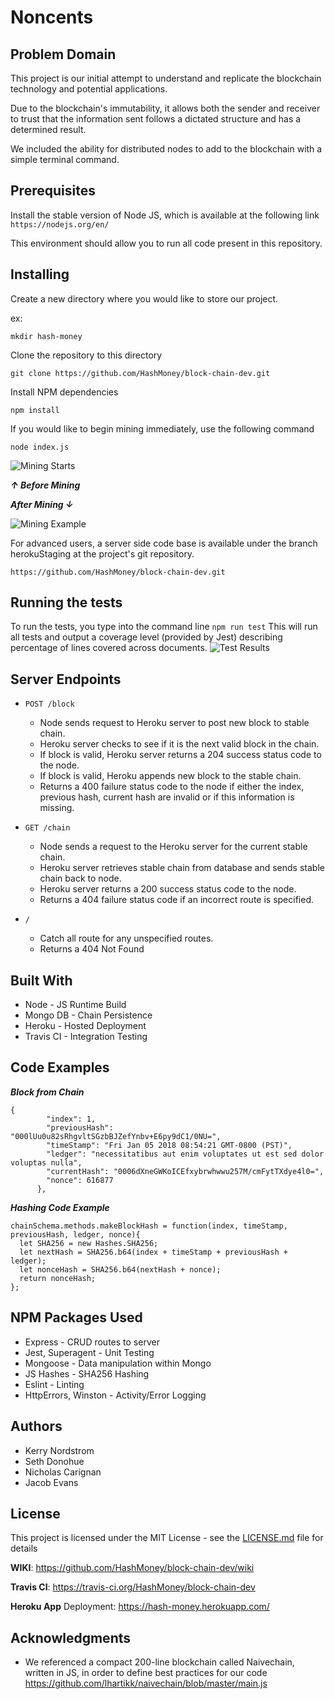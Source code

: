 # Noncents

## Problem Domain

This project is our initial attempt to understand and replicate the blockchain technology and potential applications.

Due to the blockchain's immutability, it allows both the sender and receiver to trust that the information sent follows a dictated structure and has a determined result.

We included the ability for distributed nodes to add to the blockchain with a simple terminal command.

## Prerequisites
Install the stable version of Node JS, which is available at the following link
`https://nodejs.org/en/`

This environment should allow you to run all code present in this repository.

## Installing
Create a new directory where you would like to store our project.

ex: 
```
mkdir hash-money
```
Clone the repository to this directory

```
git clone https://github.com/HashMoney/block-chain-dev.git

```
Install NPM dependencies
```
npm install 
```
If you would like to begin mining immediately, use the following command

```
node index.js
```
![Mining Starts](https://github.com/HashMoney/block-chain-dev/blob/nodeStaging/Screen%20Shot%202018-01-05%20at%208.58.32%20AM.png?raw=true)

***↑ Before Mining***

***After Mining ↓***

![Mining Example](https://github.com/HashMoney/block-chain-dev/blob/nodeStaging/Screen%20Shot%202018-01-05%20at%208.58.03%20AM.png?raw=true)

For advanced users, a server side code base is available under the branch herokuStaging at the project's git repository.   

```
https://github.com/HashMoney/block-chain-dev.git
```

## Running the tests
To run the tests, you type into the command line `npm run test`
This will run all tests and output a coverage level (provided by Jest) describing percentage of lines covered across documents.
![Test Results](https://github.com/HashMoney/block-chain-dev/blob/nodeStaging/Screen%20Shot%202018-01-05%20at%208.43.45%20AM.png?raw=true)



## Server Endpoints

* `POST /block`
  - Node sends request to Heroku server to post new block to stable chain.
  - Heroku server checks to see if it is the next valid block in the chain.
  - If block is valid, Heroku server returns a 204 success status code to the node.
  - If block is valid, Heroku appends new block to the stable chain.
  - Returns a 400 failure status code to the node if either the index, previous hash, current hash are invalid or if this information is missing.
 
* `GET /chain`
  - Node sends a request to the Heroku server for the current stable chain.
  - Heroku server retrieves stable chain from database and sends stable chain back to node.
  - Heroku server returns a 200 success status code to the node.
  - Returns a 404 failure status code if an incorrect route is specified.

* `/`
  - Catch all route for any unspecified routes.
  - Returns a 404 Not Found

## Built With

- Node - JS Runtime Build  
- Mongo DB - Chain Persistence  
- Heroku - Hosted Deployment   
- Travis CI -  Integration Testing 

## Code Examples

***Block from Chain***
```
{
        "index": 1,
        "previousHash": "000lUu0u82sRhgvltSGzbBJZefYnbv+E6py9dC1/0NU=",
        "timeStamp": "Fri Jan 05 2018 08:54:21 GMT-0800 (PST)",
        "ledger": "necessitatibus aut enim voluptates ut est sed dolor voluptas nulla",
        "currentHash": "0006dXneGWKoICEfxybrwhwwu257M/cmFytTXdye4l0=",
        "nonce": 616877
      },
```

***Hashing Code Example***

```
chainSchema.methods.makeBlockHash = function(index, timeStamp, previousHash, ledger, nonce){
  let SHA256 = new Hashes.SHA256;
  let nextHash = SHA256.b64(index + timeStamp + previousHash + ledger);
  let nonceHash = SHA256.b64(nextHash + nonce);
  return nonceHash;
};
```

## NPM Packages Used 
- Express - CRUD routes to server  
- Jest, Superagent - Unit Testing  
- Mongoose - Data manipulation within Mongo
- JS Hashes - SHA256 Hashing   
- Eslint - Linting  
- HttpErrors, Winston - Activity/Error Logging

## Authors
- Kerry Nordstrom
- Seth Donohue
- Nicholas Carignan
- Jacob Evans

## License
This project is licensed under the MIT License - see the [LICENSE.md](./LICENSE) file for details

**WIKI**: https://github.com/HashMoney/block-chain-dev/wiki

**Travis CI**: https://travis-ci.org/HashMoney/block-chain-dev

**Heroku App** Deployment: https://hash-money.herokuapp.com/

## Acknowledgments
- We referenced a compact 200-line blockchain called Naivechain, written in JS, in order to define best practices for our code https://github.com/lhartikk/naivechain/blob/master/main.js
